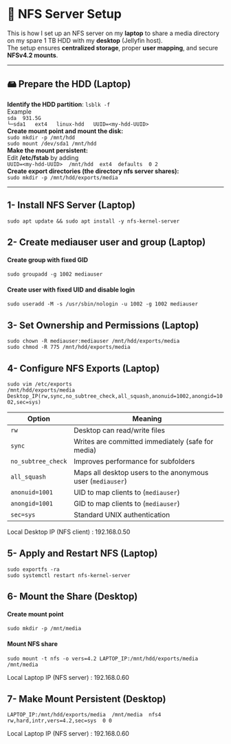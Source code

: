 # 📂 NFS Server Setup

This is how I set up an NFS server on my **laptop** to share a media directory on my spare 1 TB HDD with my **desktop** (Jellyfin host).  
The setup ensures **centralized storage**, proper **user mapping**, and secure **NFSv4.2 mounts**.

---

## 🖴 Prepare the HDD (Laptop)
**Identify the HDD partition**:
`lsblk -f` <br>
Example  <br> `sda  931.5G` <br>
`└─sda1   ext4   linux-hdd   UUID=<my-hdd-UUID>` <br>
**Create mount point and mount the disk:** <br>
`sudo mkdir -p /mnt/hdd` <br>
`sudo mount /dev/sda1 /mnt/hdd` <br>
**Make the mount persistent:** <br>
Edit **/etc/fstab** by adding <br>
`UUID=<my-hdd-UUID>  /mnt/hdd  ext4  defaults  0 2` <br>
**Create export directories (the directory nfs server shares):** <br>
`sudo mkdir -p /mnt/hdd/exports/media`

---

## 1- Install NFS Server (Laptop)
`sudo apt update && sudo apt install -y nfs-kernel-server`

## 2- Create mediauser user and group (Laptop)
#### Create group with fixed GID
`sudo groupadd -g 1002 mediauser`

#### Create user with fixed UID and disable login
`sudo useradd -M -s /usr/sbin/nologin -u 1002 -g 1002 mediauser`

## 3- Set Ownership and Permissions (Laptop)
`sudo chown -R mediauser:mediauser /mnt/hdd/exports/media` <br>
`sudo chmod -R 775 /mnt/hdd/exports/media`

## 4- Configure NFS Exports (Laptop)
`sudo vim /etc/exports` <br>
`/mnt/hdd/exports/media  Desktop_IP(rw,sync,no_subtree_check,all_squash,anonuid=1002,anongid=1002,sec=sys)`

| Option             | Meaning                                                    |
| ------------------ | ---------------------------------------------------------- |
| `rw`               | Desktop can read/write files                               |
| `sync`             | Writes are committed immediately (safe for media)          |
| `no_subtree_check` | Improves performance for subfolders                        |
| `all_squash`       | Maps all desktop users to the anonymous user (`mediauser`) |
| `anonuid=1001`     | UID to map clients to (`mediauser`)                        |
| `anongid=1001`     | GID to map clients to (`mediauser`)                        |
| `sec=sys`          | Standard UNIX authentication                               |

Local Desktop IP (NFS client) : 192.168.0.50

## 5- Apply and Restart NFS (Laptop)
`sudo exportfs -ra` <br>
`sudo systemctl restart nfs-kernel-server`

## 6- Mount the Share (Desktop)
#### Create mount point
`sudo mkdir -p /mnt/media`

#### Mount NFS share
`sudo mount -t nfs -o vers=4.2 LAPTOP_IP:/mnt/hdd/exports/media /mnt/media`

Local Laptop IP (NFS server) : 192.168.0.60

## 7- Make Mount Persistent (Desktop)
`LAPTOP_IP:/mnt/hdd/exports/media  /mnt/media  nfs4  rw,hard,intr,vers=4.2,sec=sys  0 0`

Local Laptop IP (NFS server) : 192.168.0.60

